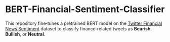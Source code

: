 # BERT-Financial-Sentiment-Classifier
This repository fine‑tunes a pretrained BERT model on the   [Twitter Financial News Sentiment](https://huggingface.co/datasets/zeroshot/twitter-financial-news-sentiment)   dataset to classify finance‑related tweets as **Bearish**, **Bullish**, or **Neutral**.
